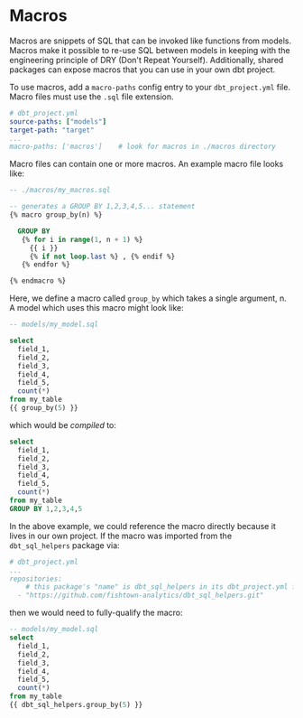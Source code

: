 # Macros

Macros are snippets of SQL that can be invoked like functions from models. Macros make it possible to re-use SQL between models
in keeping with the engineering principle of DRY (Don't Repeat Yourself). Additionally, shared packages can expose macros
that you can use in your own dbt project.

To use macros, add a `macro-paths` config entry to your `dbt_project.yml` file. Macro files must use the `.sql` file extension.

```yml
# dbt_project.yml
source-paths: ["models"]
target-path: "target"
...
macro-paths: ['macros']    # look for macros in ./macros directory
```

Macro files can contain one or more macros. An example macro file looks like:

```sql
-- ./macros/my_macros.sql

-- generates a GROUP BY 1,2,3,4,5... statement
{% macro group_by(n) %}

  GROUP BY
   {% for i in range(1, n + 1) %}
     {{ i }}
     {% if not loop.last %} , {% endif %}
   {% endfor %}

{% endmacro %}

```

Here, we define a macro called `group_by` which takes a single argument, n. A model which uses this macro might look like:

```sql
-- models/my_model.sql

select
  field_1,
  field_2,
  field_3,
  field_4,
  field_5,
  count(*)
from my_table
{{ group_by(5) }}
```

which would be _compiled_ to:

```sql
select
  field_1,
  field_2,
  field_3,
  field_4,
  field_5,
  count(*)
from my_table
GROUP BY 1,2,3,4,5
```

In the above example, we could reference the macro directly because it lives in our own project.
If the macro was imported from the `dbt_sql_helpers` package via:

```yml
# dbt_project.yml
...
repositories:
    # this package's "name" is dbt_sql_helpers in its dbt_project.yml file!
  - "https://github.com/fishtown-analytics/dbt_sql_helpers.git"
```

then we would need to fully-qualify the macro:


```sql
-- models/my_model.sql
select
  field_1,
  field_2,
  field_3,
  field_4,
  field_5,
  count(*)
from my_table
{{ dbt_sql_helpers.group_by(5) }}
```
